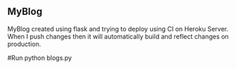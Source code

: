 ## MyBlog

MyBlog created using flask and trying to deploy using CI on Heroku Server. When I push changes then it will automatically build and reflect changes on production.

#Run 
python blogs.py
